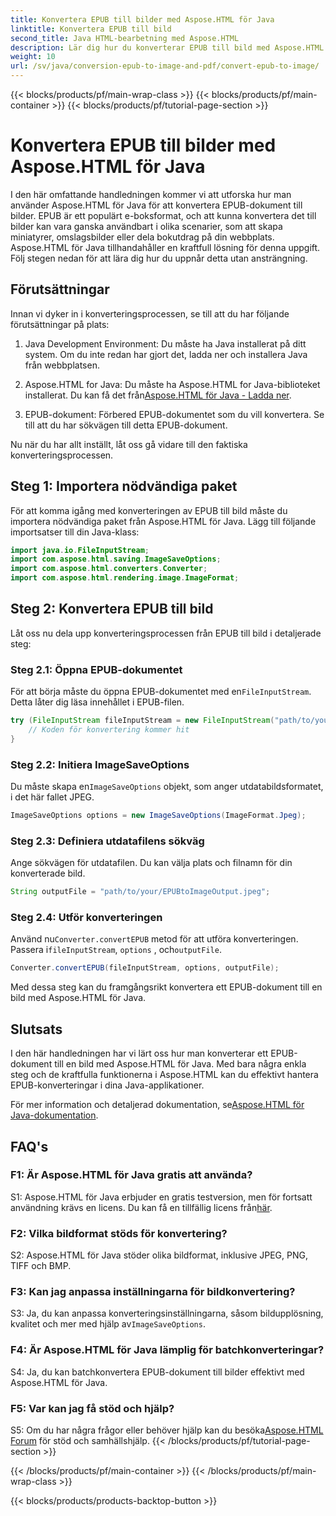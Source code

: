 ```yaml
---
title: Konvertera EPUB till bilder med Aspose.HTML för Java
linktitle: Konvertera EPUB till bild
second_title: Java HTML-bearbetning med Aspose.HTML
description: Lär dig hur du konverterar EPUB till bild med Aspose.HTML för Java. En enkel, steg-för-steg-guide för effektiva konverteringar.
weight: 10
url: /sv/java/conversion-epub-to-image-and-pdf/convert-epub-to-image/
---
```


{{< blocks/products/pf/main-wrap-class >}}
{{< blocks/products/pf/main-container >}}
{{< blocks/products/pf/tutorial-page-section >}}

# Konvertera EPUB till bilder med Aspose.HTML för Java

I den här omfattande handledningen kommer vi att utforska hur man använder Aspose.HTML för Java för att konvertera EPUB-dokument till bilder. EPUB är ett populärt e-boksformat, och att kunna konvertera det till bilder kan vara ganska användbart i olika scenarier, som att skapa miniatyrer, omslagsbilder eller dela bokutdrag på din webbplats. Aspose.HTML för Java tillhandahåller en kraftfull lösning för denna uppgift. Följ stegen nedan för att lära dig hur du uppnår detta utan ansträngning.

## Förutsättningar

Innan vi dyker in i konverteringsprocessen, se till att du har följande förutsättningar på plats:

1. Java Development Environment: Du måste ha Java installerat på ditt system. Om du inte redan har gjort det, ladda ner och installera Java från webbplatsen.

2.  Aspose.HTML for Java: Du måste ha Aspose.HTML for Java-biblioteket installerat. Du kan få det från[Aspose.HTML för Java - Ladda ner](https://releases.aspose.com/html/java/).

3. EPUB-dokument: Förbered EPUB-dokumentet som du vill konvertera. Se till att du har sökvägen till detta EPUB-dokument.

Nu när du har allt inställt, låt oss gå vidare till den faktiska konverteringsprocessen.

## Steg 1: Importera nödvändiga paket

För att komma igång med konverteringen av EPUB till bild måste du importera nödvändiga paket från Aspose.HTML för Java. Lägg till följande importsatser till din Java-klass:

```java
import java.io.FileInputStream;
import com.aspose.html.saving.ImageSaveOptions;
import com.aspose.html.converters.Converter;
import com.aspose.html.rendering.image.ImageFormat;
```

## Steg 2: Konvertera EPUB till bild

Låt oss nu dela upp konverteringsprocessen från EPUB till bild i detaljerade steg:

### Steg 2.1: Öppna EPUB-dokumentet

 För att börja måste du öppna EPUB-dokumentet med en`FileInputStream`. Detta låter dig läsa innehållet i EPUB-filen.

```java
try (FileInputStream fileInputStream = new FileInputStream("path/to/your/input.epub")) {
    // Koden för konvertering kommer hit
}
```

### Steg 2.2: Initiera ImageSaveOptions

 Du måste skapa en`ImageSaveOptions` objekt, som anger utdatabildsformatet, i det här fallet JPEG.

```java
ImageSaveOptions options = new ImageSaveOptions(ImageFormat.Jpeg);
```

### Steg 2.3: Definiera utdatafilens sökväg

Ange sökvägen för utdatafilen. Du kan välja plats och filnamn för din konverterade bild.

```java
String outputFile = "path/to/your/EPUBtoImageOutput.jpeg";
```

### Steg 2.4: Utför konverteringen

 Använd nu`Converter.convertEPUB` metod för att utföra konverteringen. Passera i`fileInputStream`, `options` , och`outputFile`.

```java
Converter.convertEPUB(fileInputStream, options, outputFile);
```

Med dessa steg kan du framgångsrikt konvertera ett EPUB-dokument till en bild med Aspose.HTML för Java.

## Slutsats

I den här handledningen har vi lärt oss hur man konverterar ett EPUB-dokument till en bild med Aspose.HTML för Java. Med bara några enkla steg och de kraftfulla funktionerna i Aspose.HTML kan du effektivt hantera EPUB-konverteringar i dina Java-applikationer.

 För mer information och detaljerad dokumentation, se[Aspose.HTML för Java-dokumentation](https://reference.aspose.com/html/java/).

## FAQ's

### F1: Är Aspose.HTML för Java gratis att använda?

 S1: Aspose.HTML för Java erbjuder en gratis testversion, men för fortsatt användning krävs en licens. Du kan få en tillfällig licens från[här](https://purchase.aspose.com/temporary-license/).

### F2: Vilka bildformat stöds för konvertering?

S2: Aspose.HTML för Java stöder olika bildformat, inklusive JPEG, PNG, TIFF och BMP.

### F3: Kan jag anpassa inställningarna för bildkonvertering?

 S3: Ja, du kan anpassa konverteringsinställningarna, såsom bildupplösning, kvalitet och mer med hjälp av`ImageSaveOptions`.

### F4: Är Aspose.HTML för Java lämplig för batchkonverteringar?

S4: Ja, du kan batchkonvertera EPUB-dokument till bilder effektivt med Aspose.HTML för Java.

### F5: Var kan jag få stöd och hjälp?

 S5: Om du har några frågor eller behöver hjälp kan du besöka[Aspose.HTML Forum](https://forum.aspose.com/) för stöd och samhällshjälp.
{{< /blocks/products/pf/tutorial-page-section >}}

{{< /blocks/products/pf/main-container >}}
{{< /blocks/products/pf/main-wrap-class >}}

{{< blocks/products/products-backtop-button >}}
